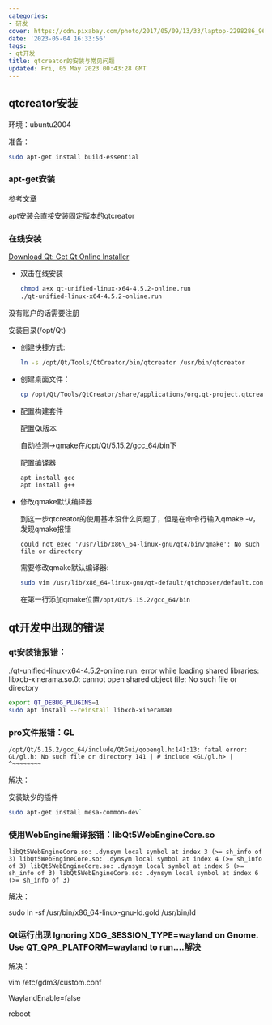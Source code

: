 ```yaml
---
categories:
- 研发
cover: https://cdn.pixabay.com/photo/2017/05/09/13/33/laptop-2298286_960_720.png
date: '2023-05-04 16:33:56'
tags:
- qt开发
title: qtcreator的安装与常见问题
updated: Fri, 05 May 2023 00:43:28 GMT
---
```


## qtcreator安装

环境：ubuntu2004

准备：

```bash
sudo apt-get install build-essential
```

### apt-get安装

[参考文章](https://blog.csdn.net/weixin_48560325/article/details/124373125)

apt安装会直接安装固定版本的qtcreator

### 在线安装

[Download Qt: Get Qt Online Installer](https://www.qt.io/download-qt-installer)

* 双击在线安装
  
  ```bash
  chmod a+x qt-unified-linux-x64-4.5.2-online.run
  ./qt-unified-linux-x64-4.5.2-online.run
  ```

没有账户的话需要注册

安装目录(/opt/Qt)

* 创建快捷方式:
  
  ```bash
  ln -s /opt/Qt/Tools/QtCreator/bin/qtcreator /usr/bin/qtcreator
  ```

* 创建桌面文件：
  
  ```bash
  cp /opt/Qt/Tools/QtCreator/share/applications/org.qt-project.qtcreator.desktop /usr/share/applications/org.qt-project.qtcreator.desktop
  ```

* 配置构建套件
  
  配置Qt版本
  
  自动检测->qmake在/opt/Qt/5.15.2/gcc_64/bin下
  
  配置编译器
  
  ```bash
  apt install gcc
  apt install g++
  ```

* 修改qmake默认编译器
  
  到这一步qtcreator的使用基本没什么问题了，但是在命令行输入qmake -v，发现qmake报错
  
  `could not exec '/usr/lib/x86\_64-linux-gnu/qt4/bin/qmake': No such file or directory`
  
  需要修改qmake默认编译器:
  
  ```bash
  sudo vim /usr/lib/x86_64-linux-gnu/qt-default/qtchooser/default.conf
  ```
  
  在第一行添加qmake位置`/opt/Qt/5.15.2/gcc_64/bin`
## qt开发中出现的错误

### qt安装错报错：

./qt-unified-linux-x64-4.5.2-online.run: error while loading shared libraries: libxcb-xinerama.so.0: cannot open shared object file: No such file or directory

```bash
export QT_DEBUG_PLUGINS=1
sudo apt install --reinstall libxcb-xinerama0
```

### pro文件报错：GL

`/opt/Qt/5.15.2/gcc_64/include/QtGui/qopengl.h:141:13: fatal error: GL/gl.h: No such file or directory 141 | # include <GL/gl.h> | ^~~~~~~~~`

解决：

安装缺少的插件

```bash
sudo apt-get install mesa-common-dev`
```

### 使用WebEngine编译报错：libQt5WebEngineCore.so

`libQt5WebEngineCore.so: .dynsym local symbol at index 3 (>= sh_info of 3)
libQt5WebEngineCore.so: .dynsym local symbol at index 4 (>= sh_info of 3)
libQt5WebEngineCore.so: .dynsym local symbol at index 5 (>= sh_info of 3)
libQt5WebEngineCore.so: .dynsym local symbol at index 6 (>= sh_info of 3)`

解决：

sudo ln -sf /usr/bin/x86_64-linux-gnu-ld.gold /usr/bin/ld

### Qt运行出现 Ignoring XDG_SESSION_TYPE=wayland on Gnome. Use QT_QPA_PLATFORM=wayland to run....解决

解决：

vim /etc/gdm3/custom.conf 

WaylandEnable=false 

reboot